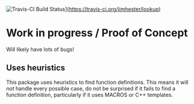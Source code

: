 ![Travis-CI Build Status](https://travis-ci.org/jimhester/lookup.svg?branch=master)](https://travis-ci.org/jimhester/lookup)

# Work in progress / Proof of Concept #
Will likely have lots of bugs!

## Uses heuristics ##
This package uses heuristics to find function definitions. This means it will
_not_ handle every possible case, do not be surprised if it fails to find a
function definition, particularly if it uses MACROS or C++ templates.
